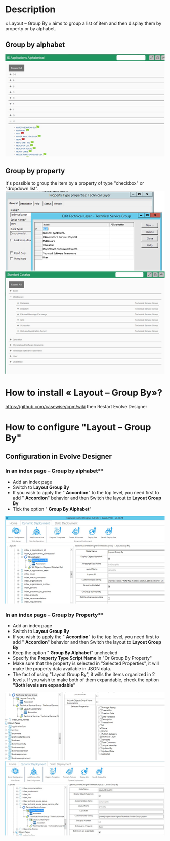 
# Description
« Layout – Group By » aims to group a list of item and then display them by property or by alphabet.

## Group by alphabet

 ![](https://github.com/casewise/layout-groupby/raw/master/screen/1.jpg)

## Group by property

It&#39;s possible to group the item by a property of type &quot;checkbox&quot; or &quot;dropdown list&quot;.
![](https://github.com/casewise/layout-groupby/raw/master/screen/2.jpg)
![](https://github.com/casewise/layout-groupby/raw/master/screen/3.jpg)
 
# How to install « Layout – Group By»?

https://github.com/casewise/cpm/wiki
then Restart Evolve Designer

# How to configure &quot;Layout – Group By&quot;

## Configuration in Evolve Designer

### In an index page – Group by alphabet**

- Add an index page
- Switch to **Layout Group By**
- If you wish to apply the &quot; **Accordion**&quot; to the top level, you need first to add &quot; **Accordion**&quot; behavior and then Switch the layout to **Layout Group By**
- Tick the option &quot; **Group By Alphabet**&quot;

![](https://github.com/casewise/layout-groupby/raw/master/screen/5.jpg)

### In an index page – Group by Property**

- Add an index page
- Switch to **Layout Group By**
- If you wish to apply the &quot; **Accordion**&quot; to the top level, you need first to add &quot; **Accordion**&quot; behavior and then Switch the layout to **Layout Group By**
- Keep the option &quot; **Group By Alphabet**&quot; unchecked
- Specify the **Property Type Script Name** in &quot;Or Group By Property&quot;
- Make sure that the property is selected in &quot;Selected Properties&quot;, it will make the property data available in JSON data.
- The fact of using &quot;Layout Group By&quot;, it wills the items organized in 2 levels. If you wish to make both of them expandable,  check the option **&quot;Both levels are expandable&quot;**

![](https://github.com/casewise/layout-groupby/raw/master/screen/6.jpg)
![](https://github.com/casewise/layout-groupby/raw/master/screen/7.jpg)